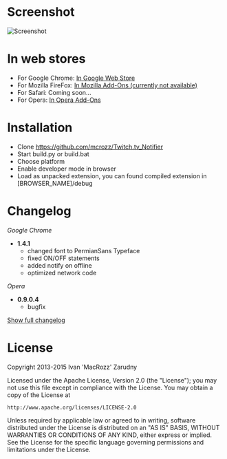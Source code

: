 # Screenshot
![Screenshot](https://raw.githubusercontent.com/mcrozz/Twitch.tv_Notifier/master/screenshots/ScreenShot_1.png)

# In web stores
* For Google Chrome: [In Google Web Store](http://bit.ly/TwitchNotifer)
* For Mozilla FireFox: [In Mozilla Add-Ons (currently not available)](http://bit.ly/TwitchTVfox)
* For Safari:	Coming soon...
* For Opera: [In Opera Add-Ons](http://bit.ly/TwitchOpera)

# Installation
* Clone https://github.com/mcrozz/Twitch.tv_Notifier
* Start build.py or build.bat
* Choose platform
* Enable developer mode in browser
* Load as unpacked extension, you can found compiled extension in [BROWSER_NAME]/debug

# Changelog
_Google Chrome_
* **1.4.1**
	* changed font to PermianSans Typeface
	* fixed ON/OFF statements
	* added notify on offline
	* optimized network code

_Opera_
* **0.9.0.4**
	* bugfix

[Show full changelog](CHANGELOG.md)


# License
Copyright 2013-2015 Ivan 'MacRozz' Zarudny

Licensed under the Apache License, Version 2.0 (the "License");
you may not use this file except in compliance with the License.
You may obtain a copy of the License at

	http://www.apache.org/licenses/LICENSE-2.0

Unless required by applicable law or agreed to in writing, software
distributed under the License is distributed on an "AS IS" BASIS,
WITHOUT WARRANTIES OR CONDITIONS OF ANY KIND, either express or implied.
See the License for the specific language governing permissions and
limitations under the License.
